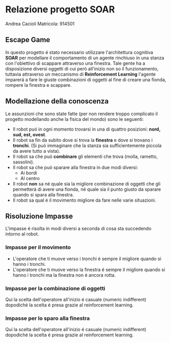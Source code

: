 # Relazione progetto SOAR

Andrea Cacioli
Matricola: 914501

## Escape Game

In questo progetto é stato necessario utilizzare l'architettura cognitiva **SOAR** per modellare il comportamento di un agente rinchiuso in una stanza con l'obiettivo di scappare attraverso una finestra. Tale gente ha a disposizione  diversi oggetti di cui però all'inizio non so il funzionamento, tuttavia attraverso un meccanismo di **Reinforcement Learning** l'agente imparerá a fare le giuste combinazioni di oggetti al fine di creare una fionda, rompere la finestra e scappare.

## Modellazione della conoscenza

Le assunzioni che sono state fatte (per non rendere troppo complicato il progetto modellando anche la fisica del mondo) sono le seguenti:

- Il robot puó in ogni momento trovarsi in una di quattro posizioni: **nord, sud, est, ovest**.
- Il robot sa fin da subito dove si trova la **finestra** e dove si trovano i **tronchi**. (Si puó immaginare che la stanza sia sufficientemente piccola da avere tutto a vista).
- Il robot sa che puó **combinare** gli elementi che trova (molla, rametto, sassolini).
- Il robot sa che puó sparare alla finestra in due modi diversi: 
  - Ai bordi
  - Al centro
- Il robot **non** sa né quale sia la migliore combinazione di oggetti che gli permetterá di avere una fionda, né quale sia il punto giusto da sparare quando si spara alla finestra.
- Il robot sa qual é il movimento migliore da fare nelle varie situazioni.

## Risoluzione Impasse

L'impasse é risolta in modi diversi a seconda di cosa sta succedendo intorno al robot.

### Impasse per il movimento

- L'operatore che ti muove verso i tronchi é sempre il migliore quando si hanno i tronchi.
- L'operatore che ti muove verso la finestra é sempre il migliore quando si hanno i tronchi ma la finestra non é ancora rotta.

### Impasse per la combinazione di oggetti

Qui la scelta dell'operatore all'inizio é casuale (numeric indifferent) dopodiché la scelta é presa grazie al reinforcement learning.

### Impasse per lo sparo alla finestra

Qui la scelta dell'operatore all'inizio é casuale (numeric indifferent) dopodiché la scelta é presa grazie al reinforcement learning.

## 
